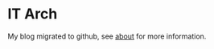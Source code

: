 IT Arch
======
My blog migrated to github, see [about](https://rmariano.github.io/itarch/stories/about-this-blog.html) for more information.
